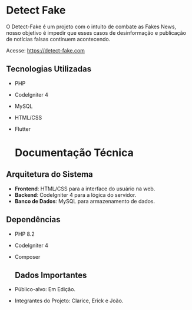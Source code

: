 # Detect Fake

O Detect-Fake é um projeto com o intuito de combate as Fakes News, nosso objetivo é impedir que esses casos de desinformação e publicação de notícias falsas continuem acontecendo.

Acesse: https://detect-fake.com

## Tecnologias Utilizadas
- PHP
- CodeIgniter 4
- MySQL
- HTML/CSS
- Flutter

  # Documentação Técnica

## Arquitetura do Sistema
- **Frontend**: HTML/CSS para a interface do usuário na web.
- **Backend**: CodeIgniter 4 para a lógica do servidor.
- **Banco de Dados**: MySQL para armazenamento de dados.

## Dependências
- PHP 8.2
- CodeIgniter 4
- Composer

  ## Dados Importantes
- Público-alvo: Em Edição.
- Integrantes do Projeto: Clarice, Erick e João.
